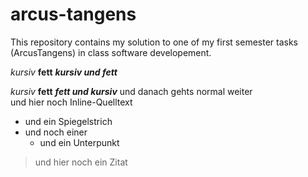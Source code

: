 # arcus-tangens
This repository contains my solution to one of my first semester tasks (ArcusTangens) in class software developement.

*kursiv*
**fett**
**_kursiv und fett_**

_kursiv_
__fett__
___fett und kursiv___ und danach gehts normal weiter  
und hier noch Inline-Quelltext  

* und ein Spiegelstrich
* und noch einer
    * und ein Unterpunkt
    
> und hier noch ein Zitat
